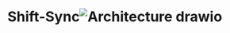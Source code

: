 # Shift-Sync![Architecture drawio](https://user-images.githubusercontent.com/37774202/234837440-14b040d5-6177-45ca-a7d2-376677e55b4f.svg)
